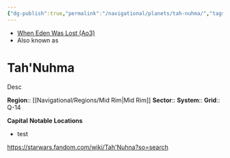 ```yaml
---
{"dg-publish":true,"permalink":"/navigational/planets/tah-nuhma/","tags":["map","planet","midrim","retraining","unfinished"],"noteIcon":"saber1"}
---
```


- [When Eden Was Lost (Ao3)](https://archiveofourown.org/works/19334440)
- Also known as 
# Tah'Nuhma
Desc

**Region**::  [[Navigational/Regions/Mid Rim\|Mid Rim]]
**Sector**::
**System**::
**Grid**::  Q-14

**Capital**
**Notable Locations**
- test

https://starwars.fandom.com/wiki/Tah'Nuhna?so=search
